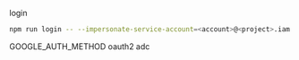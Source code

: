 login

```sh
npm run login -- --impersonate-service-account=<account>@<project>.iam.gserviceaccount.com
```

GOOGLE_AUTH_METHOD
  oauth2
  adc
  